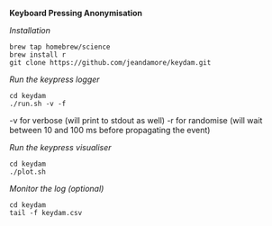**Keyboard Pressing Anonymisation**

*Installation*

```
brew tap homebrew/science 
brew install r
git clone https://github.com/jeandamore/keydam.git
```

*Run the keypress logger*

```
cd keydam
./run.sh -v -f 
```
-v for verbose (will print to stdout as well)
-r for randomise (will wait between 10 and 100 ms before propagating the event)

*Run the keypress visualiser*

```
cd keydam
./plot.sh
```

*Monitor the log (optional)*

```
cd keydam
tail -f keydam.csv
```
